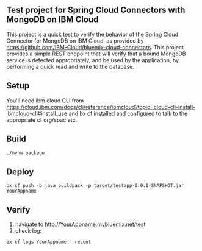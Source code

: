 ## Test project for Spring Cloud Connectors with MongoDB on IBM Cloud
This project is a quick test to verify the behavior of the Spring Cloud Connector for MongoDB on IBM Cloud, as provided by https://github.com/IBM-Cloud/bluemix-cloud-connectors. This project provides a simple REST endpoint that will verify that a bound MongoDB service is detected appropriately, and be used by the application, by performing a quick read and write to the database.

## Setup
You'll need ibm cloud CLI from https://cloud.ibm.com/docs/cli/reference/ibmcloud?topic=cloud-cli-install-ibmcloud-cli#install_use and bx cf installed and configured to talk to the appropriate cf org/spac etc.

## Build
```
./mvnw package
```

## Deploy
```
bx cf push -b java_buildpack -p target/testapp-0.0.1-SNAPSHOT.jar YourAppname
```

## Verify
1. navigate to http://YourAppname.mybluemix.net/test
2. check log: 
```
bx cf logs YourAppname --recent
```
